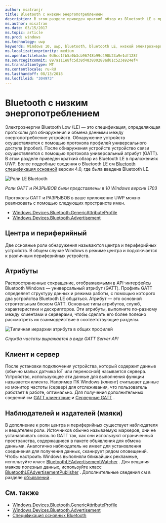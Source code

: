 ```yaml
---
author: msatranjr
title: Bluetooth с низким энергопотреблением
description: В этом разделе приведен краткий обзор из Bluetooth LE в приложениях UWP.
ms.author: misatran
ms.date: 03/15/2017
ms.topic: article
ms.prod: windows
ms.technology: uwp
keywords: Windows 10, uwp, bluetooth, bluetooth LE, низкой электроэнергии, gatt, разрывов, центра, периферийных, клиента, сервер, наблюдатель, publisher
ms.localizationpriority: medium
ms.openlocfilehash: 0d6cc1fb5a0b3cb96748b99c490b23a9e1df128f
ms.sourcegitcommit: 897a111e8fc5d38d483800288ad01c523e924ef4
ms.translationtype: MT
ms.contentlocale: ru-RU
ms.lasthandoff: 08/13/2018
ms.locfileid: "304973"
---
```

# <a name="bluetooth-low-energy"></a>Bluetooth с низким энергопотреблением
Электроэнергии Bluetooth Low (LE) — это спецификация, определяющая протоколы для обнаружения и обмена данными между энергопотребление устройств. Обнаружение устройств осуществляется с помощью протокола профилей универсального доступа (пробел). После обнаружения устройств устройство связи осуществляется с помощью протокола универсальный атрибут (GATT). В этом разделе приведен краткий обзор из Bluetooth LE в приложениях UWP. Более подробные сведения о Bluetooth LE см [Bluetooth спецификация основной](https://www.bluetooth.com/specifications/bluetooth-core-specification) версии 4.0, где была введена Bluetooth LE. 

![Роли LE Bluetooth](images/gatt-roles.png)

*Роли GATT и РАЗРЫВОВ были представлены в 10 Windows версии 1703*

Протоколы GATT и РАЗРЫВОВ в ваше приложение UWP можно реализовать с помощью следующих пространств имен.
- [Windows.Devices.Bluetooth.GenericAttributeProfile](https://docs.microsoft.com/en-us/uwp/api/windows.devices.bluetooth.genericattributeprofile)
- [Windows.Devices.Bluetooth.Advertisement](https://docs.microsoft.com/en-us/uwp/api/windows.devices.bluetooth.genericattributeprofile)

## <a name="central-and-peripheral"></a>Центра и периферийный
Две основные роли обнаружения называются центра и периферийных устройств. В общем случае Windows в режиме центра и подключается к различным периферийных устройств. 

## <a name="attributes"></a>Атрибуты
Распространенные сокращение, отображаемыми в API-интерфейсы Bluetooth Windows — универсальный атрибут (GATT). Профиль GATT определяет структуру данных и режима работы, с помощью которого два устройства Bluetooth LE общаться. Атрибут — это основной строительным блоком GATT. Основные типы атрибутов, служб, характеристики и дескрипторов. Эти атрибуты, выполните по-разному между клиентами и серверами, чтобы сделать его более полезно рассмотреть их взаимодействие в соответствующие разделы. 

![Типичная иерархии атрибута в общих профилей](images/gatt-service.png)

*Служба частоты выражается в виде GATT Server API*

## <a name="client-and-server"></a>Клиент и сервер
После установки подключения устройства, который содержит данные (обычно малых датчика IoT или переносной) называется сервера. Устройство, использующее эти данные для выполнения функции называется клиента. Например ПК Windows (клиент) считывает данные из монитор частоты (сервер) для отслеживания, что пользователь работает в работе, оптимально. Для получения дополнительных сведений см [GATT клиентские](gatt-client.md) и [Серверные GATT](gatt-server.md) .

## <a name="watchers-and-publishers-beacons"></a>Наблюдателей и издателей (маяки)
В дополнение к роли центра и периферийных существует наблюдателя и вещателем роли. Источников обычно называемую маркеров, они не устанавливать связь по GATT так, как они используют ограниченный пространства, содержащиеся в пакете объявления для обмена данными. Аналогично наблюдатель не имеет для установления соединения для получения данных, сканирует рядом оповещений. Чтобы настроить Windows выполняли ближайших рекламные, используйте класс [BluetoothLEAdvertisementWatcher](https://docs.microsoft.com/en-us/uwp/api/windows.devices.bluetooth.advertisement.bluetoothleadvertisementwatcher) . Для вещания маяков полезных данных, используйте класс [BluetoothLEAdvertisementPublisher](https://docs.microsoft.com/en-us/uwp/api/windows.devices.bluetooth.advertisement.bluetoothleadvertisementpublisher) . Дополнительные сведения см в разделе [объявлений](ble-beacon.md) .

## <a name="see-also"></a>См. также
- [Windows.Devices.Bluetooth.GenericAttributeProfile](https://docs.microsoft.com/en-us/uwp/api/windows.devices.bluetooth.genericattributeprofile)
- [Windows.Devices.Bluetooth.Advertisement](https://docs.microsoft.com/en-us/uwp/api/windows.devices.bluetooth.genericattributeprofile)
- [Спецификация основных Bluetooth](https://www.bluetooth.com/specifications/bluetooth-core-specification)